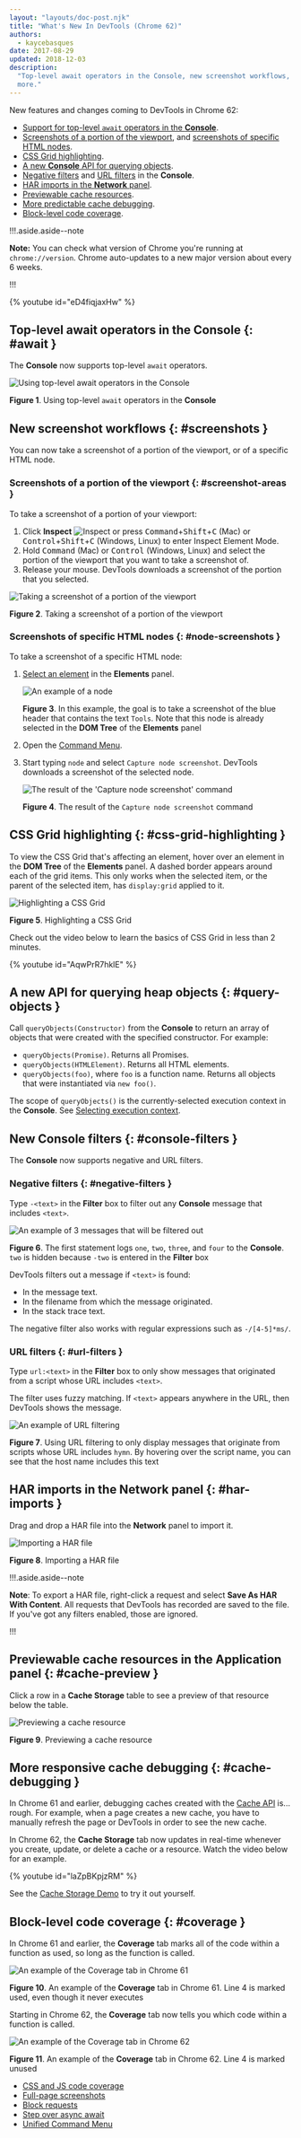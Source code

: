 ```yaml
---
layout: "layouts/doc-post.njk"
title: "What's New In DevTools (Chrome 62)"
authors:
  - kaycebasques
date: 2017-08-29
updated: 2018-12-03
description:
  "Top-level await operators in the Console, new screenshot workflows, CSS Grid highlighting, and
  more."
---
```


New features and changes coming to DevTools in Chrome 62:

- [Support for top-level `await` operators in the **Console**][1].
- [Screenshots of a portion of the viewport][2], and [screenshots of specific HTML nodes][3].
- [CSS Grid highlighting][4].
- [A new **Console** API for querying objects][5].
- [Negative filters][6] and [URL filters][7] in the **Console**.
- [HAR imports in the **Network** panel][8].
- [Previewable cache resources][9].
- [More predictable cache debugging][10].
- [Block-level code coverage][11].

!!!.aside.aside--note

**Note:** You can check what version of Chrome you're running at `chrome://version`. Chrome
auto-updates to a new major version about every 6 weeks.

!!!

{% youtube id="eD4fiqjaxHw" %}

## Top-level await operators in the Console {: #await }

The **Console** now supports top-level `await` operators.

![Using top-level await operators in the Console](/web/updates/images/2017/08/await.png)

**Figure 1**. Using top-level `await` operators in the **Console**

## New screenshot workflows {: #screenshots }

You can now take a screenshot of a portion of the viewport, or of a specific HTML node.

### Screenshots of a portion of the viewport {: #screenshot-areas }

To take a screenshot of a portion of your viewport:

1.  Click **Inspect** ![Inspect](/web/updates/images/2017/08/inspect-icon.png) or press
    <kbd>Command</kbd>+<kbd>Shift</kbd>+<kbd>C</kbd> (Mac) or
    <kbd>Control</kbd>+<kbd>Shift</kbd>+<kbd>C</kbd> (Windows, Linux) to enter Inspect Element Mode.
2.  Hold <kbd>Command</kbd> (Mac) or <kbd>Control</kbd> (Windows, Linux) and select the portion of
    the viewport that you want to take a screenshot of.
3.  Release your mouse. DevTools downloads a screenshot of the portion that you selected.

![Taking a screenshot of a portion of the viewport](/web/updates/images/2017/08/screenshot.png)

**Figure 2**. Taking a screenshot of a portion of the viewport

### Screenshots of specific HTML nodes {: #node-screenshots }

To take a screenshot of a specific HTML node:

1.  [Select an element][12] in the **Elements** panel.

    ![An example of a node](/web/updates/images/2017/08/target-node.png)

    **Figure 3**. In this example, the goal is to take a screenshot of the blue header that contains
    the text `Tools`. Note that this node is already selected in the **DOM Tree** of the
    **Elements** panel

2.  Open the [Command Menu][13].
3.  Start typing `node` and select `Capture node screenshot`. DevTools downloads a screenshot of the
    selected node.

    ![The result of the 'Capture node screenshot' command](/web/updates/images/2017/08/node-screenshot.png)

    **Figure 4**. The result of the `Capture node screenshot` command

## CSS Grid highlighting {: #css-grid-highlighting }

To view the CSS Grid that's affecting an element, hover over an element in the **DOM Tree** of the
**Elements** panel. A dashed border appears around each of the grid items. This only works when the
selected item, or the parent of the selected item, has `display:grid` applied to it.

![Highlighting a CSS Grid](/web/updates/images/2017/08/css-grid-highlighting.png)

**Figure 5**. Highlighting a CSS Grid

Check out the video below to learn the basics of CSS Grid in less than 2 minutes.

{% youtube id="AqwPrR7hklE" %}

## A new API for querying heap objects {: #query-objects }

Call `queryObjects(Constructor)` from the **Console** to return an array of objects that were
created with the specified constructor. For example:

- `queryObjects(Promise)`. Returns all Promises.
- `queryObjects(HTMLElement)`. Returns all HTML elements.
- `queryObjects(foo)`, where `foo` is a function name. Returns all objects that were instantiated
  via `new foo()`.

The scope of `queryObjects()` is the currently-selected execution context in the **Console**. See
[Selecting execution context][14].

## New Console filters {: #console-filters }

The **Console** now supports negative and URL filters.

### Negative filters {: #negative-filters }

Type `-<text>` in the **Filter** box to filter out any **Console** message that includes `<text>`.

![An example of 3 messages that will be filtered out](/web/updates/images/2017/08/negative-filter.png)

**Figure 6**. The first statement logs `one`, `two`, `three`, and `four` to the **Console**. `two`
is hidden because `-two` is entered in the **Filter** box

DevTools filters out a message if `<text>` is found:

- In the message text.
- In the filename from which the message originated.
- In the stack trace text.

The negative filter also works with regular expressions such as `-/[4-5]*ms/`.

### URL filters {: #url-filters }

Type `url:<text>` in the **Filter** box to only show messages that originated from a script whose
URL includes `<text>`.

The filter uses fuzzy matching. If `<text>` appears anywhere in the URL, then DevTools shows the
message.

![An example of URL filtering](/web/updates/images/2017/08/url-filter.png)

**Figure 7**. Using URL filtering to only display messages that originate from scripts whose URL
includes `hymn`. By hovering over the script name, you can see that the host name includes this text

## HAR imports in the Network panel {: #har-imports }

Drag and drop a HAR file into the **Network** panel to import it.

![Importing a HAR file](/web/updates/images/2017/08/har-import.png)

**Figure 8**. Importing a HAR file

!!!.aside.aside--note

**Note**: To export a HAR file, right-click a request and select **Save As HAR With Content**. All
requests that DevTools has recorded are saved to the file. If you've got any filters enabled, those
are ignored.

!!!

## Previewable cache resources in the Application panel {: #cache-preview }

Click a row in a **Cache Storage** table to see a preview of that resource below the table.

![Previewing a cache resource](/web/updates/images/2017/08/cache-preview.png)

**Figure 9**. Previewing a cache resource

## More responsive cache debugging {: #cache-debugging }

In Chrome 61 and earlier, debugging caches created with the [Cache API][15] is... rough. For
example, when a page creates a new cache, you have to manually refresh the page or DevTools in order
to see the new cache.

In Chrome 62, the **Cache Storage** tab now updates in real-time whenever you create, update, or
delete a cache or a resource. Watch the video below for an example.

{% youtube id="laZpBKpjzRM" %}

See the [Cache Storage Demo][16] to try it out yourself.

## Block-level code coverage {: #coverage }

In Chrome 61 and earlier, the **Coverage** tab marks all of the code within a function as used, so
long as the function is called.

![An example of the Coverage tab in Chrome 61](/web/updates/images/2017/08/coverage-before.png)

**Figure 10**. An example of the **Coverage** tab in Chrome 61. Line 4 is marked used, even though
it never executes

Starting in Chrome 62, the **Coverage** tab now tells you which code within a function is called.

![An example of the Coverage tab in Chrome 62](/web/updates/images/2017/08/coverage-after.png)

**Figure 11**. An example of the **Coverage** tab in Chrome 62. Line 4 is marked unused

- [CSS and JS code coverage][17]
- [Full-page screenshots][18]
- [Block requests][19]
- [Step over async await][20]
- [Unified Command Menu][21]

[1]: #await
[2]: #screenshot-areas
[3]: #node-screenshots
[4]: #css-grid-highlighting
[5]: #query-objects
[6]: #negative-filters
[7]: #url-filters
[8]: #har-imports
[9]: #cache-preview
[10]: #cache-debugging
[11]: #coverage
[12]: /web/tools/chrome-devtools/css/reference#select
[13]: /web/tools/chrome-devtools/ui#command-menu
[14]: /web/tools/chrome-devtools/console#execution-context
[15]: https://developer.mozilla.org/en-US/docs/Web/API/Cache
[16]: https://googlechrome.github.io/devtools-samples/whatsnew/m62/cache.html
[17]: /web/updates/2017/04/devtools-release-notes#coverage
[18]: /web/updates/2017/04/devtools-release-notes#screenshots
[19]: /web/updates/2017/04/devtools-release-notes#block-requests
[20]: /web/updates/2017/04/devtools-release-notes#async
[21]: /web/updates/2017/04/devtools-release-notes#command-menu
